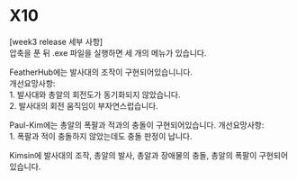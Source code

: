 # X10
    
[week3 release 세부 사항]  
압축을 푼 뒤 .exe 파일을 실행하면 세 개의 메뉴가 있습니다.   
  
  
FeatherHub에는 발사대의 조작이 구현되어있습니니다.    
개선요망사항:   
              1. 발사대와 총알의 회전도가 동기화되지 않았습니다.    
              2. 발사대의 회전 움직임이 부자연스럽습니다.
  
Paul-Kim에는 총알의 폭팔과 적과의 충돌이 구현되어있습니다.
개선요망사항:   
              1. 폭팔과 적이 충돌하지 않았는데도 충돌 판정이 납니다. 
  
Kimsin에 발사대의 조작, 총알의 발사, 총알과 장애물의 충돌, 총알의 폭팔이 구현되어있습니다. 
